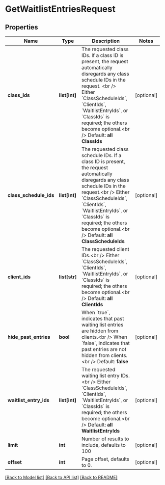 # GetWaitlistEntriesRequest

## Properties
Name | Type | Description | Notes
------------ | ------------- | ------------- | -------------
**class_ids** | **list[int]** | The requested class IDs. If a class ID is present, the request automatically disregards any class schedule IDs in the request. &lt;br /&gt;  Either &#x60;ClassScheduleIds&#x60;, &#x60;ClientIds&#x60;, &#x60;WaitlistEntryIds&#x60;, or &#x60;ClassIds&#x60; is required; the others become optional.&lt;br /&gt;  Default: **all ClassIds** | [optional] 
**class_schedule_ids** | **list[int]** | The requested class schedule IDs. If a class ID is present, the request automatically disregards any class schedule IDs in the request.&lt;br /&gt;  Either &#x60;ClassScheduleIds&#x60;, &#x60;ClientIds&#x60;, &#x60;WaitlistEntryIds&#x60;, or &#x60;ClassIds&#x60; is required; the others become optional.&lt;br /&gt;  Default: **all ClassScheduleIds** | [optional] 
**client_ids** | **list[str]** | The requested client IDs.&lt;br /&gt;  Either &#x60;ClassScheduleIds&#x60;, &#x60;ClientIds&#x60;, &#x60;WaitlistEntryIds&#x60;, or &#x60;ClassIds&#x60; is required; the others become optional.&lt;br /&gt;  Default: **all ClientIds** | [optional] 
**hide_past_entries** | **bool** | When &#x60;true&#x60;, indicates that past waiting list entries are hidden from clients.&lt;br /&gt;  When &#x60;false&#x60;, indicates that past entries are not hidden from clients.&lt;br /&gt;  Default: **false** | [optional] 
**waitlist_entry_ids** | **list[int]** | The requested waiting list entry IDs.&lt;br /&gt;  Either &#x60;ClassScheduleIds&#x60;, &#x60;ClientIds&#x60;, &#x60;WaitlistEntryIds&#x60;, or &#x60;ClassIds&#x60; is required; the others become optional.&lt;br /&gt;  Default: **all WaitlistEntryIds** | [optional] 
**limit** | **int** | Number of results to include, defaults to 100 | [optional] 
**offset** | **int** | Page offset, defaults to 0. | [optional] 

[[Back to Model list]](../README.md#documentation-for-models) [[Back to API list]](../README.md#documentation-for-api-endpoints) [[Back to README]](../README.md)


